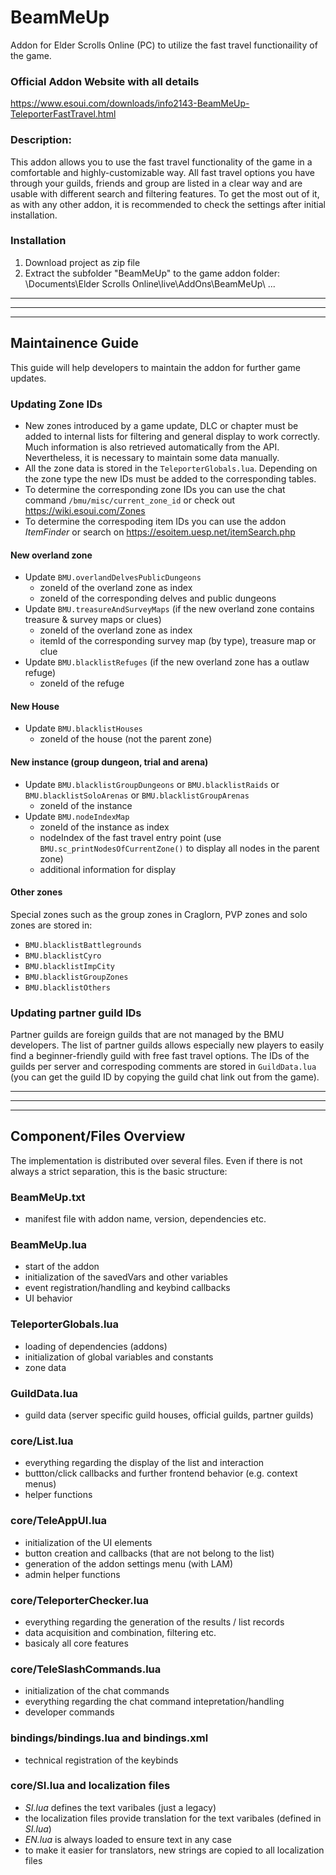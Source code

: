 # BeamMeUp
Addon for Elder Scrolls Online (PC) to utilize the fast travel functionaility of the game.


### Official Addon Website with all details
https://www.esoui.com/downloads/info2143-BeamMeUp-TeleporterFastTravel.html

### Description:
This addon allows you to use the fast travel functionality of the game in a comfortable and highly-customizable way. All fast travel options you have through your guilds, friends and group are listed in a clear way and are usable with different search and filtering features. To get the most out of it, as with any other addon, it is recommended to check the settings after initial installation.

### Installation
1. Download project as zip file
2. Extract the subfolder "BeamMeUp" to the game addon folder: \Documents\Elder Scrolls Online\live\AddOns\BeamMeUp\ ...


***
***
***


## Maintainence Guide
This guide will help developers to maintain the addon for further game updates.


### Updating Zone IDs
- New zones introduced by a game update, DLC or chapter must be added to internal lists for filtering and general display to work correctly. Much information is also retrieved automatically from the API. Nevertheless, it is necessary to maintain some data manually.
- All the zone data is stored in the `TeleporterGlobals.lua`. Depending on the zone type the new IDs must be added to the corresponding tables.
- To determine the corresponding zone IDs you can use the chat command `/bmu/misc/current_zone_id` or check out https://wiki.esoui.com/Zones
- To determine the correspoding item IDs you can use the addon *ItemFinder* or search on https://esoitem.uesp.net/itemSearch.php

#### New overland zone
- Update `BMU.overlandDelvesPublicDungeons`
    - zoneId of the overland zone as index
    - zoneId of the corresponding delves and public dungeons
- Update `BMU.treasureAndSurveyMaps` (if the new overland zone contains treasure & survey maps or clues)
    - zoneId of the overland zone as index
    - itemId of the corresponding survey map (by type), treasure map or clue
- Update `BMU.blacklistRefuges` (if the new overland zone has a outlaw refuge)
    - zoneId of the refuge

#### New House
- Update `BMU.blacklistHouses`
    - zoneId of the house (not the parent zone)

#### New instance (group dungeon, trial and arena)
- Update `BMU.blacklistGroupDungeons` or `BMU.blacklistRaids` or `BMU.blacklistSoloArenas` or `BMU.blacklistGroupArenas`
    - zoneId of the instance
- Update `BMU.nodeIndexMap`
    - zoneId of the instance as index
    - nodeIndex of the fast travel entry point (use `BMU.sc_printNodesOfCurrentZone()` to display all nodes in the parent zone)
    - additional information for display

#### Other zones
Special zones such as the group zones in Craglorn, PVP zones and solo zones are stored in:
- `BMU.blacklistBattlegrounds`
- `BMU.blacklistCyro`
- `BMU.blacklistImpCity`
- `BMU.blacklistGroupZones`
- `BMU.blacklistOthers`


### Updating partner guild IDs
Partner guilds are foreign guilds that are not managed by the BMU developers. The list of partner guilds allows especially new players to easily find a beginner-friendly guild with free fast travel options.
The IDs of the guilds per server and correspoding comments are stored in `GuildData.lua` (you can get the guild ID by copying the guild chat link out from the game).


***
***
***


## Component/Files Overview
The implementation is distributed over several files. Even if there is not always a strict separation, this is the basic structure:


### BeamMeUp.txt
- manifest file with addon name, version, dependencies etc.

### BeamMeUp.lua
- start of the addon
- initialization of the savedVars and other variables
- event registration/handling and keybind callbacks
- UI behavior

### TeleporterGlobals.lua
- loading of dependencies (addons)
- initialization of global variables and constants
- zone data

### GuildData.lua
- guild data (server specific guild houses, official guilds, partner guilds)

### core/List.lua
- everything regarding the display of the list and interaction
- buttton/click callbacks and further frontend behavior (e.g. context menus)
- helper functions

### core/TeleAppUI.lua
- initialization of the UI elements
- button creation and callbacks (that are not belong to the list)
- generation of the addon settings menu (with LAM)
- admin helper functions

### core/TeleporterChecker.lua
- everything regarding the generation of the results / list records
- data acquisition and combination, filtering etc.
- basicaly all core features

### core/TeleSlashCommands.lua
- initialization of the chat commands
- everything regarding the chat command intepretation/handling
- developer commands

### bindings/bindings.lua and bindings.xml
- technical registration of the keybinds

### core/SI.lua and localization files
- *SI.lua* defines the text varibales (just a legacy)
- the localization files provide translation for the text varibales (defined in *SI.lua*)
- *EN.lua* is always loaded to ensure text in any case
- to make it easier for translators, new strings are copied to all localization files
